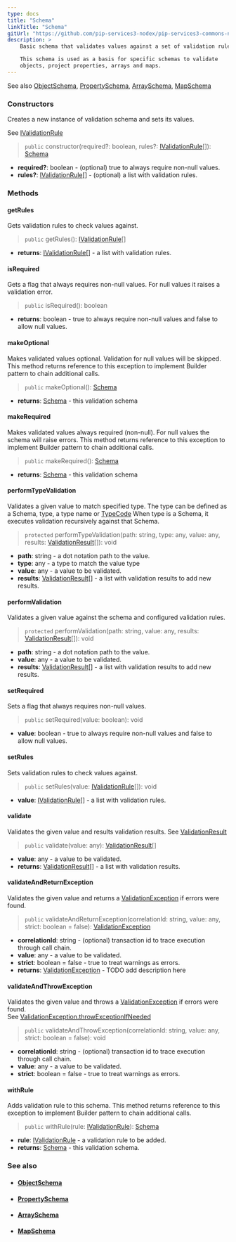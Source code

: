 ```yaml
---
type: docs
title: "Schema"
linkTitle: "Schema"
gitUrl: "https://github.com/pip-services3-nodex/pip-services3-commons-nodex"
description: >
    Basic schema that validates values against a set of validation rules.

    This schema is used as a basis for specific schemas to validate 
    objects, project properties, arrays and maps.
---
```


See also [ObjectSchema](../object_schema), [PropertySchema](../property_schema), 
[ArraySchema](../array_schema), [MapSchema](../map_schema)

### Constructors
Creates a new instance of validation schema and sets its values.

See [IValidationRule](../ivalidation_rule)

> `public` constructor(required?: boolean, rules?: [IValidationRule](../ivalidation_rule)[]): [Schema]()

- **required?**: boolean - (optional) true to always require non-null values.
- **rules?**: [IValidationRule](../ivalidation_rule)[] - (optional) a list with validation rules.


### Methods

#### getRules
Gets validation rules to check values against.

> `public` getRules(): [IValidationRule](../ivalidation_rule)[]

- **returns**: [IValidationRule](../ivalidation_rule)[] - a list with validation rules.

#### isRequired
Gets a flag that always requires non-null values.
For null values it raises a validation error.

> `public` isRequired(): boolean

- **returns**: boolean - true to always require non-null values and false to allow null values.

#### makeOptional
Makes validated values optional.
Validation for null values will be skipped.
This method returns reference to this exception to implement Builder pattern
to chain additional calls.

> `public` makeOptional(): [Schema]()

- **returns**: [Schema]() - this validation schema


#### makeRequired
Makes validated values always required (non-null).
For null values the schema will raise errors.
This method returns reference to this exception to implement Builder pattern
to chain additional calls.

> `public` makeRequired(): [Schema]()

- **returns**: [Schema]() - this validation schema

#### performTypeValidation
Validates a given value to match specified type.
The type can be defined as a Schema, type, a type name or [TypeCode](../convert/type_code)
When type is a Schema, it executes validation recursively against that Schema.

> `protected` performTypeValidation(path: string, type: any, value: any, results: [ValidationResult](../validation_result)[]): void

- **path**: string - a dot notation path to the value.
- **type**: any - a type to match the value type
- **value**: any - a value to be validated.
- **results**: [ValidationResult](../validation_result)[] - a list with validation results to add new results.

#### performValidation
Validates a given value against the schema and configured validation rules.

> `protected` performValidation(path: string, value: any, results: [ValidationResult](../validation_result)[]): void

- **path**: string - a dot notation path to the value.
- **value**: any - a value to be validated.
- **results**: [ValidationResult](../validation_result)[] - a list with validation results to add new results.

#### setRequired
Sets a flag that always requires non-null values.

> `public` setRequired(value: boolean): void

- **value**: boolean - true to always require non-null values and false to allow null values.

#### setRules
Sets validation rules to check values against.

> `public` setRules(value: [IValidationRule](../ivalidation_rule)[]): void

- **value**: [IValidationRule](../ivalidation_rule)[] - a list with validation rules.


#### validate
Validates the given value and results validation results.
See [ValidationResult](../validation_result)

> `public` validate(value: any): [ValidationResult](../validation_result)[]

- **value**: any - a value to be validated.
- **returns**: [ValidationResult](../validation_result)[] - a list with validation results.


#### validateAndReturnException
Validates the given value and returns a [ValidationException](../validation_exception) if errors were found.

> `public` validateAndReturnException(correlationId: string, value: any, strict: boolean = false): [ValidationException](../validation_exception)

- **correlationId**: string - (optional) transaction id to trace execution through call chain.
- **value**: any -  a value to be validated.
- **strict**: boolean = false - true to treat warnings as errors.
- **returns**: [ValidationException](../validation_exception) - TODO add description here

#### validateAndThrowException
Validates the given value and throws a [ValidationException](../validation_exception) if errors were found.  
See [ValidationException.throwExceptionIfNeeded](../validation_exception/#throwexceptionifneeded)

> `public` validateAndThrowException(correlationId: string, value: any, strict: boolean = false): void

- **correlationId**: string - (optional) transaction id to trace execution through call chain.
- **value**: any - a value to be validated.
- **strict**: boolean = false - true to treat warnings as errors.


#### withRule
Adds validation rule to this schema.
This method returns reference to this exception to implement Builder pattern
to chain additional calls.

> `public` withRule(rule: [IValidationRule](../ivalidation_rule)): [Schema]()

- **rule**: [IValidationRule](../ivalidation_rule) - a validation rule to be added.
- **returns**: [Schema]() - this validation schema.



### See also
- #### [ObjectSchema](../object_schema)
- #### [PropertySchema](../property_schema) 
- #### [ArraySchema](../array_schema)
- #### [MapSchema](../map_schema)
